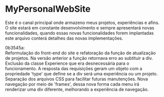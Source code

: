 # MyPersonalWebSite

Este é o canal principal onde armazeno meus projetos, experiências e afins. O site estará em constante desenvolvimento e sempre apresentará novas funcionalidades, 
quando essas novas funcionalidades forem implantadas este arquivo conterá detalhes das novas implementações. 

0b3545a:   
  Reformulação do front-end do site e refatoração da função de atualização de projetos. 
  Na versão anterior a função retornava erro ao subtituir a div. 
  Exclusão da classe Experience que era desnecessária para o funcionamento. 
  A resposta das requisições geram um objeto com a propriedade 'type' que define se a div será uma experiẽncia ou um projeto.
  Separação dos arquivos CSS para facilitar futuras manutenções.
  Nova navegação por meio de 'frames', dessa nova forma cada menu irá renderizar uma div diferente, melhorando a experiência de navegação. 
